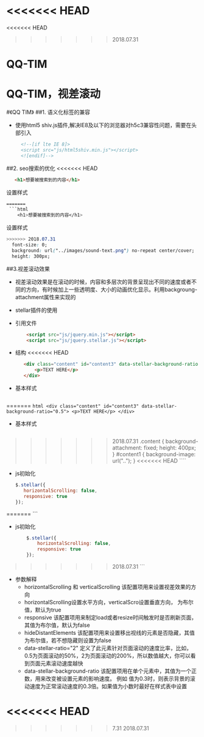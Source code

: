 <<<<<<< HEAD
=======
<<<<<<< HEAD
>>>>>>> 2018.07.31
# QQ-TIM
QQ-TIM，视差滚动
=======
#《QQ TIM》
##1. 语义化标签的兼容
+ 使用html5 shiv.js插件,解决IE8及以下的浏览器对h5c3兼容性问题，需要在头部引入 
  ```html
    <!--[if lte IE 8]>
    <script src="js/html5shiv.min.js"></script>
    <![endif]-->
  ```
##2. seo搜索的优化
<<<<<<< HEAD
  ```html
     <h1>想要被搜索到的内容</h1>
  ```
 设置样式 
 ```css
=======
  ```html
     <h1>想要被搜索到的内容</h1>
  ```
 设置样式 
  ```css
>>>>>>> 2018.07.31
    font-size: 0;
    background: url("../images/sound-text.png") no-repeat center/cover;
    height: 300px;
  ```
##3.视差滚动效果
+ 视差滚动效果是在滚动的时候，内容和多层次的背景呈现出不同的速度或者不同的方向，有时候加上一些透明度、大小的动画优化显示。利用backgroung-attachment属性来实现的

+ stellar插件的使用
 - 引用文件
    ``` html
        <script src="js/jquery.min.js"></script>
        <script src="js/jquery.stellar.js"></script>
    ```
 - 结构
<<<<<<< HEAD
    ```html  
       <div class="content" id="content3" data-stellar-background-ratio="0.5">
           <p>TEXT HERE</p>
       </div>
    ```
  - 基本样式
    ````css 
=======
    ```html
      <div class="content" id="content3" data-stellar-background-ratio="0.5">
          <p>TEXT HERE</p>
      </div>
    ```
  - 基本样式
    ```css 
>>>>>>> 2018.07.31
    .content {
    background-attachment: fixed;
    height: 400px;
    }
    #content1 {
    background-image: url("..");
    }
<<<<<<< HEAD
    ````
  - js初始化
    ```javascript
    $.stellar({
       horizontalScrolling: false,
       responsive: true
    });
=======
    ```
  - js初始化
    ```javascript
        $.stellar({
            horizontalScrolling: false,
            responsive: true
        });
>>>>>>> 2018.07.31
    ```
+ 参数解释
  -  horizontalScrolling 和 verticalScrolling 该配置项用来设置视差效果的方向
  -  horizontalScrolling设置水平方向，verticalScro设置垂直方向， 为布尔值，默认为true 
  - responsive 该配置项用来制定load或者resize时间触发时是否刷新页面，其值为布尔值，默认为false
  - hideDistantElements 该配置项用来设置移出视线的元素是否隐藏，其值为布尔值，若不想隐藏则设置为false
  - data-stellar-ratio="2"  定义了此元素针对页面滚动的速度比率，比如，0.5为页面滚动的50%，2为页面滚动的200%，所以数值越大，你可以看到页面元素滚动速度越快
  - data-stellar-background-ratio  该配置项用在单个元素中，其值为一个正数，用来改变被设置元素的影响速度。 例如 值为0.3时，则表示背景的滚动速度为正常滚动速度的0.3倍。如果值为小数时最好在样式表中设置

<<<<<<< HEAD
=======
>>>>>>> 7.31
>>>>>>> 2018.07.31
